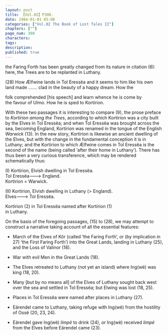 ```yaml
---
layout: post
title: 【Vol.02】P308.
date: 1984-01-01 05:08
categories: ["Vol.02 The Book of Lost Tales II"]
chapters: [""]
page_num: 308
characters: 
tags: 
description: 
published: true
---
```


<p style="text-indent: 0;">
the Faring Forth has been greatly changed from its nature in citation (6): here, the Trees are to be replanted in Luthany.
</p>

(28)   How Ælfwine lands in Tol Eressëa and it seems to him like his own<BR>land made ....... clad in the beauty of a happy dream. How the

folk comprehended [his speech] and learn whence he is come by<BR>the favour of Ulmo. How he is sped to Kortirion.

With these two passages it is interesting to compare (9), the prose preface to <I>Kortirion among the Trees</I>, according to which Kortirion was a city built by the Elves in Tol Eressëa; and when Tol Eressëa was brought across the sea, becoming England, Kortirion was renamed in the tongue of the English <I>Warwick</I> (13). In the new story, Kortirion is likewise an ancient dwelling of the Elves, but with the change in the fundamental conception it is in Luthany; and the Kortirion to which Ælfwine comes in Tol Eressëa is the second of the name (being called ‘after their home in Luthany’). There has thus been a very curious transference, which may be rendered schematically thus:

(I)    Kortirion, Elvish dwelling in Tol Eressëa.<BR>Tol Eressëa———> England.<BR>Kortirion = Warwick.

(II)    Kortirion, Elvish dwelling in Luthany (> England).<BR>Elves———> Tol Eressëa.

Kortirion (2) in Tol Eressëa named after Kortirion (1)<BR>in Luthany.

On the basis of the foregoing passages, (15) to (28), we may attempt to<BR>construct a narrative taking account of all the essential features:

-   March of the Elves of Kôr (called ‘the Faring Forth’, or (by implication in 27) ‘the First Faring Forth’) into the Great Lands, landing in Luthany (25), and the Loss of Valinor (18).

-  War with evil Men in the Great Lands (18).

-   The Elves retreated to Luthany (not yet an island) where Ing(wë) was king (18, 20).

-   Many [but by no means all] of the Elves of Luthany sought back west over the sea and settled in Tol Eressëa; but Elwing was lost (18, 25).

-   Places in Tol Eressëa were named after places in Luthany (27).

-   Eärendel came to Luthany, taking refuge with Ing(wë) from the hostility of Ossë (20, 23, 24).

-   Eärendel gave Ing(wë) <I>limpë</I> to drink (24), <I>or</I> Ing(wë) received <I>limpë</I> from the Elves before Eärendel came (23).

